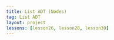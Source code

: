 ```yaml
---
title: List ADT (Nodes)
tag: List ADT
layout: project
lessons: [lesson26, lesson28, lesson30]
---
```


